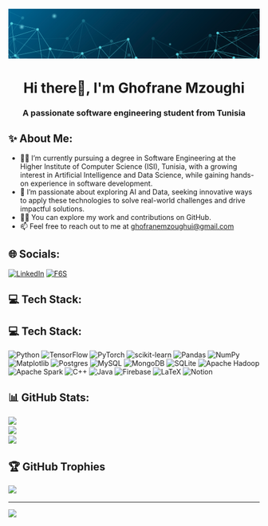 
<p align="center">
  <a href="https://rishavchanda.io">
    <img src="https://github.com/mzghofrane/mzghofrane/blob/main/cover.png" alt="Header Image">
  </a>
</p>
<h1 align="center">Hi there👋, I'm Ghofrane Mzoughi</h1>
<h3 align="center">A passionate software engineering student from Tunisia</h3>

## ✨ About Me:
- 👩‍💻 I’m currently pursuing a degree in Software Engineering at the Higher Institute of Computer Science (ISI), Tunisia, with a growing interest in Artificial Intelligence and Data Science, while gaining hands-on experience in software development. <br>
- 🤖 I’m passionate about exploring AI and Data, seeking innovative ways to apply these technologies to solve real-world challenges and drive impactful solutions. <br>
- 👨‍💻 You can explore my work and contributions on GitHub. <br>
- 📫 Feel free to reach out to me at ghofranemzoughui@gmail.com

## 🌐 Socials:
[![LinkedIn](https://img.shields.io/badge/LinkedIn-%230077B5.svg?logo=linkedin&logoColor=white)](https://linkedin.com/in/ghofrane-mzoughi) [![F6S](https://img.shields.io/badge/F6S-%2300b6e3.svg?style=flat&logo=f6s&logoColor=white)](https://www.f6s.com/ghofran-mzoughi)

## 💻 Tech Stack:
## 💻 Tech Stack:
![Python](https://img.shields.io/badge/python-3670A0?style=flat&logo=python&logoColor=ffdd54) ![TensorFlow](https://img.shields.io/badge/TensorFlow-FF6F00?style=flat&logo=tensorflow&logoColor=white) ![PyTorch](https://img.shields.io/badge/PyTorch-EE4C2C?style=flat&logo=pytorch&logoColor=white) ![scikit-learn](https://img.shields.io/badge/scikit--learn-%23F7931E.svg?style=flat&logo=scikit-learn&logoColor=white) ![Pandas](https://img.shields.io/badge/pandas-%23150458.svg?style=flat&logo=pandas&logoColor=white) ![NumPy](https://img.shields.io/badge/numpy-%23013243.svg?style=flat&logo=numpy&logoColor=white) ![Matplotlib](https://img.shields.io/badge/Matplotlib-%23ffffff.svg?style=flat&logo=Matplotlib&logoColor=black) ![Postgres](https://img.shields.io/badge/postgres-%23316192.svg?style=flat&logo=postgresql&logoColor=white) ![MySQL](https://img.shields.io/badge/mysql-4479A1.svg?style=flat&logo=mysql&logoColor=white) ![MongoDB](https://img.shields.io/badge/MongoDB-%234ea94b.svg?style=flat&logo=mongodb&logoColor=white) ![SQLite](https://img.shields.io/badge/sqlite-%2307405e.svg?style=flat&logo=sqlite&logoColor=white) ![Apache Hadoop](https://img.shields.io/badge/Apache%20Hadoop-66CCFF?style=flat&logo=apachehadoop&logoColor=black) ![Apache Spark](https://img.shields.io/badge/Apache%20Spark-E25A1C.svg?style=flat&logo=apachespark&logoColor=white) ![C++](https://img.shields.io/badge/C%2B%2B-%2300599C.svg?style=flat&logo=c%2B%2B&logoColor=white) ![Java](https://img.shields.io/badge/java-%23ED8B00.svg?style=flat&logo=openjdk&logoColor=white) ![Firebase](https://img.shields.io/badge/firebase-%23039BE5.svg?style=flat&logo=firebase) ![LaTeX](https://img.shields.io/badge/latex-%23008080.svg?style=flat&logo=latex&logoColor=white) ![Notion](https://img.shields.io/badge/Notion-%23000000.svg?style=flat&logo=notion&logoColor=white)


## 📊 GitHub Stats:
![](https://github-readme-stats.vercel.app/api?username=mzghofrane&theme=transparent&hide_border=false&include_all_commits=true&count_private=true)<br/>
![](https://github-readme-streak-stats.herokuapp.com/?user=mzghofrane&theme=transparent&hide_border=false)<br/>
![](https://github-readme-stats.vercel.app/api/top-langs/?username=mzghofrane&theme=transparent&hide_border=false&include_all_commits=true&count_private=true&layout=compact)

## 🏆 GitHub Trophies
![](https://github-profile-trophy.vercel.app/?username=mzghofrane&theme=radical&no-frame=false&no-bg=false&margin-w=4)


---
[![](https://visitcount.itsvg.in/api?id=chouhlaoui&icon=0&color=1)](https://visitcount.itsvg.in)
